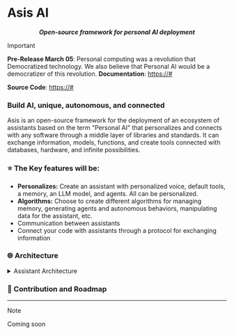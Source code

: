 # <span> Asis AI </span>

<p align="center">
    <strong><em>Open-source framework for personal AI deployment</em></strong>
</p>

> [!IMPORTANT]
> **Pre-Release March 05**: Personal computing was a revolution that
> Democratized technology.
> We also believe that Personal AI would be a democratizer of this revolution.
> **Documentation**: <a href="https://asis/#" target="_blank">https://#</a>

**Source Code**: <a href="https://#" target="_blank">https://#</a>

### **Build AI, unique, autonomous, and connected**

Asis is an open-source framework for the deployment of an ecosystem of assistants based on the term "Personal AI" that personalizes and connects with any software through a middle layer of libraries and standards. It can exchange information, models, functions, and create tools connected with databases, hardware, and infinite possibilities.

### ⭐ The Key features will be:

- **Personalizes:** Create an assistant with personalized voice, default tools, a memory, an LLM model, and agents. All can be personalized.
- **Algorithms:** Choose to create different algorithms for managing memory, generating agents and autonomous behaviors, manipulating data for the assistant, etc.
- Communication between assistants
- Connect your code with assistants through a protocol for exchanging information

### 🌐 Architecture

</a>
<details>
<summary>Assistant Architecture</summary>

![Assistant Architecture](/source/Frame1.png)

#### 🔨 System tools

These are tools by default:

- **Open stream:** Agent specialized for navigating the web, opening and working autonomously in programs.

- **Voice:** Personalize your assistant's voice, convert voices, and more.

- **Multimedia generator:** Agent specific for generating images and video, and modifying them.

- **Asis Chat:** Agent specific for chatting between assistants, exchanging information about patterns, schedules, and more, through a friend request.

> More tools will be added in the future

#### 💡 Memory

The memory of assistants will be managed by different algorithms for long-term and short-term storage of basic information.

> Images, videos, and more complicated algorithms will be added in the future.

#### :brain: Super Agent

The super agent is the main agent. It receives all the information from its environment, handles decisions, and communicates with the main model to solve complex problems in an autonomous and self-improving way.

#### 📖 Agents

An intelligent agent is an entity capable of perceiving its environment, processing such perceptions, and responding or acting in said environment in a rational manner to achieve objectives.

> We are interested in applying code from <a href=https://github.com/Significant-Gravitas/AutoGPT target="_blank">AutoGPT</a>, which is an open-source project for creating agents.

</details>

### 🌱 Contribution and Roadmap

---

> [!Note]
> Coming soon
